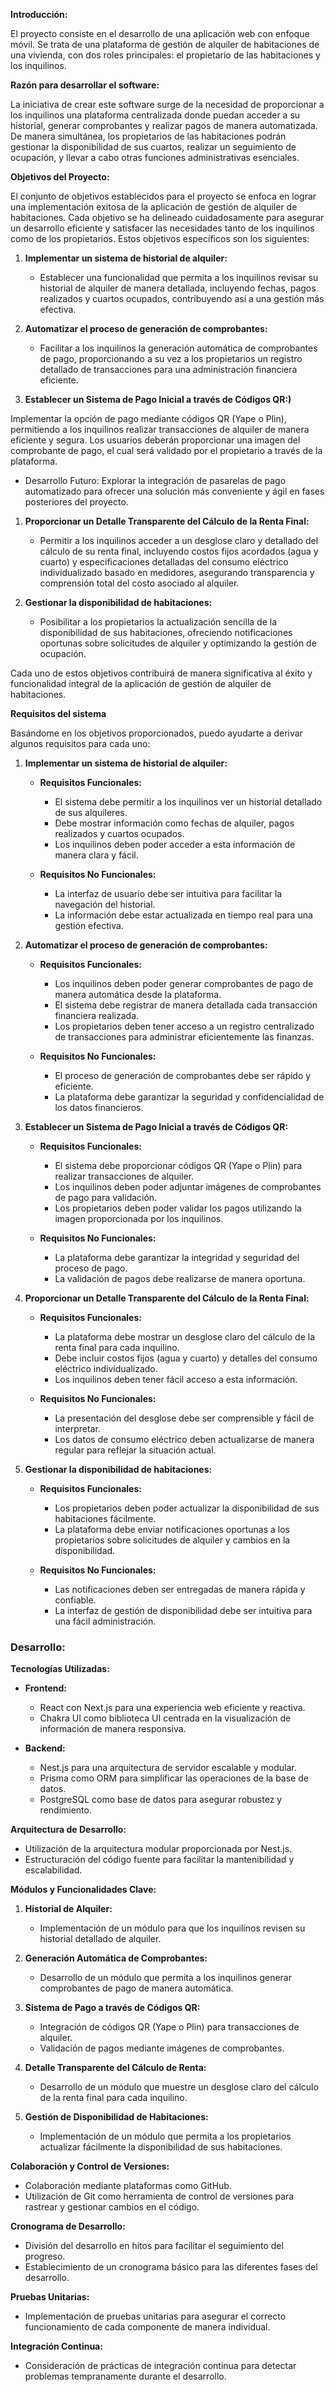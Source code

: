 **Introducción:**

El proyecto consiste en el desarrollo de una aplicación web con enfoque móvil. Se trata de una plataforma de gestión de alquiler de habitaciones de una vivienda, con dos roles principales: el propietario de las habitaciones y los inquilinos.

**Razón para desarrollar el software:**

La iniciativa de crear este software surge de la necesidad de proporcionar a los inquilinos una plataforma centralizada donde puedan acceder a su historial, generar comprobantes y realizar pagos de manera automatizada. De manera simultánea, los propietarios de las habitaciones podrán gestionar la disponibilidad de sus cuartos, realizar un seguimiento de ocupación, y llevar a cabo otras funciones administrativas esenciales.

**Objetivos del Proyecto:**

El conjunto de objetivos establecidos para el proyecto se enfoca en lograr una implementación exitosa de la aplicación de gestión de alquiler de habitaciones. Cada objetivo se ha delineado cuidadosamente para asegurar un desarrollo eficiente y satisfacer las necesidades tanto de los inquilinos como de los propietarios. Estos objetivos específicos son los siguientes:

1. **Implementar un sistema de historial de alquiler:**
   - Establecer una funcionalidad que permita a los inquilinos revisar su historial de alquiler de manera detallada, incluyendo fechas, pagos realizados y cuartos ocupados, contribuyendo así a una gestión más efectiva.

1. **Automatizar el proceso de generación de comprobantes:**
   - Facilitar a los inquilinos la generación automática de comprobantes de pago, proporcionando a su vez a los propietarios un registro detallado de transacciones para una administración financiera eficiente.

1. **Establecer un Sistema de Pago Inicial a través de Códigos QR:)**

Implementar la opción de pago mediante códigos QR (Yape o Plin), permitiendo a los inquilinos realizar transacciones de alquiler de manera eficiente y segura. Los usuarios deberán proporcionar una imagen del comprobante de pago, el cual será validado por el propietario a través de la plataforma.

- Desarrollo Futuro:
Explorar la integración de pasarelas de pago automatizado para ofrecer una solución más conveniente y ágil en fases posteriores del proyecto.

1. **Proporcionar un Detalle Transparente del Cálculo de la Renta Final:**
   - Permitir a los inquilinos acceder a un desglose claro y detallado del cálculo de su renta final, incluyendo costos fijos acordados (agua y cuarto) y especificaciones detalladas del consumo eléctrico individualizado basado en medidores, asegurando transparencia y comprensión total del costo asociado al alquiler.

1. **Gestionar la disponibilidad de habitaciones:**
   - Posibilitar a los propietarios la actualización sencilla de la disponibilidad de sus habitaciones, ofreciendo notificaciones oportunas sobre solicitudes de alquiler y optimizando la gestión de ocupación.

Cada uno de estos objetivos contribuirá de manera significativa al éxito y funcionalidad integral de la aplicación de gestión de alquiler de habitaciones.

**Requisitos del sistema**


Basándome en los objetivos proporcionados, puedo ayudarte a derivar algunos requisitos para cada uno:

1. **Implementar un sistema de historial de alquiler:**
   - **Requisitos Funcionales:**
     - El sistema debe permitir a los inquilinos ver un historial detallado de sus alquileres.
     - Debe mostrar información como fechas de alquiler, pagos realizados y cuartos ocupados.
     - Los inquilinos deben poder acceder a esta información de manera clara y fácil.

   - **Requisitos No Funcionales:**
     - La interfaz de usuario debe ser intuitiva para facilitar la navegación del historial.
     - La información debe estar actualizada en tiempo real para una gestión efectiva.

2. **Automatizar el proceso de generación de comprobantes:**
   - **Requisitos Funcionales:**
     - Los inquilinos deben poder generar comprobantes de pago de manera automática desde la plataforma.
     - El sistema debe registrar de manera detallada cada transacción financiera realizada.
     - Los propietarios deben tener acceso a un registro centralizado de transacciones para administrar eficientemente las finanzas.

   - **Requisitos No Funcionales:**
     - El proceso de generación de comprobantes debe ser rápido y eficiente.
     - La plataforma debe garantizar la seguridad y confidencialidad de los datos financieros.

3. **Establecer un Sistema de Pago Inicial a través de Códigos QR:**
   - **Requisitos Funcionales:**
     - El sistema debe proporcionar códigos QR (Yape o Plin) para realizar transacciones de alquiler.
     - Los inquilinos deben poder adjuntar imágenes de comprobantes de pago para validación.
     - Los propietarios deben poder validar los pagos utilizando la imagen proporcionada por los inquilinos.

   - **Requisitos No Funcionales:**
     - La plataforma debe garantizar la integridad y seguridad del proceso de pago.
     - La validación de pagos debe realizarse de manera oportuna.

4. **Proporcionar un Detalle Transparente del Cálculo de la Renta Final:**
   - **Requisitos Funcionales:**
     - La plataforma debe mostrar un desglose claro del cálculo de la renta final para cada inquilino.
     - Debe incluir costos fijos (agua y cuarto) y detalles del consumo eléctrico individualizado.
     - Los inquilinos deben tener fácil acceso a esta información.

   - **Requisitos No Funcionales:**
     - La presentación del desglose debe ser comprensible y fácil de interpretar.
     - Los datos de consumo eléctrico deben actualizarse de manera regular para reflejar la situación actual.

5. **Gestionar la disponibilidad de habitaciones:**
   - **Requisitos Funcionales:**
     - Los propietarios deben poder actualizar la disponibilidad de sus habitaciones fácilmente.
     - La plataforma debe enviar notificaciones oportunas a los propietarios sobre solicitudes de alquiler y cambios en la disponibilidad.
   
   - **Requisitos No Funcionales:**
     - Las notificaciones deben ser entregadas de manera rápida y confiable.
     - La interfaz de gestión de disponibilidad debe ser intuitiva para una fácil administración.
    

### Desarrollo:

**Tecnologías Utilizadas:**

- **Frontend:**
  - React con Next.js para una experiencia web eficiente y reactiva.
  - Chakra UI como biblioteca UI centrada en la visualización de información de manera responsiva.

- **Backend:**
  - Nest.js para una arquitectura de servidor escalable y modular.
  - Prisma como ORM para simplificar las operaciones de la base de datos.
  - PostgreSQL como base de datos para asegurar robustez y rendimiento.

**Arquitectura de Desarrollo:**

- Utilización de la arquitectura modular proporcionada por Nest.js.
- Estructuración del código fuente para facilitar la mantenibilidad y escalabilidad.

**Módulos y Funcionalidades Clave:**

1. **Historial de Alquiler:**
   - Implementación de un módulo para que los inquilinos revisen su historial detallado de alquiler.
  
2. **Generación Automática de Comprobantes:**
   - Desarrollo de un módulo que permita a los inquilinos generar comprobantes de pago de manera automática.

3. **Sistema de Pago a través de Códigos QR:**
   - Integración de códigos QR (Yape o Plin) para transacciones de alquiler.
   - Validación de pagos mediante imágenes de comprobantes.

4. **Detalle Transparente del Cálculo de Renta:**
   - Desarrollo de un módulo que muestre un desglose claro del cálculo de la renta final para cada inquilino.

5. **Gestión de Disponibilidad de Habitaciones:**
   - Implementación de un módulo que permita a los propietarios actualizar fácilmente la disponibilidad de sus habitaciones.

**Colaboración y Control de Versiones:**

- Colaboración mediante plataformas como GitHub.
- Utilización de Git como herramienta de control de versiones para rastrear y gestionar cambios en el código.

**Cronograma de Desarrollo:**

- División del desarrollo en hitos para facilitar el seguimiento del progreso.
- Establecimiento de un cronograma básico para las diferentes fases del desarrollo.

**Pruebas Unitarias:**

- Implementación de pruebas unitarias para asegurar el correcto funcionamiento de cada componente de manera individual.

**Integración Continua:**

- Consideración de prácticas de integración continua para detectar problemas tempranamente durante el desarrollo.
